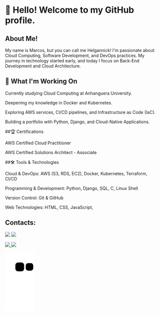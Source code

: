 # 👋 Hello! Welcome to my GitHub profile.
## About Me!

My name is Marcos, but you can call me Helgannick! I'm passionate about Cloud Computing, Software Development, and DevOps practices. My journey in technology started early, and today I focus on Back-End Development and Cloud Architecture.

## 🚀 What I'm Working On

Currently studying Cloud Computing at Anhanguera University.

Deepening my knowledge in Docker and Kubernetes.

Exploring AWS services, CI/CD pipelines, and Infrastructure as Code (IaC).

Building a portfolio with Python, Django, and Cloud-Native Applications.

##🏆 Certifications

AWS Certified Cloud Practitioner

AWS Certified Solutions Architect - Associate

##🛠️ Tools & Technologies

Cloud & DevOps: AWS (S3, RDS, EC2), Docker, Kubernetes, Terraform, CI/CD

Programming & Development: Python, Django, SQL, C, Linux Shell

Version Control: Git & GitHub

Web Technologies: HTML, CSS, JavaScript,

## Contacts:

<div>

<a href = "mailto:helgannick@gmail.com"><img src="https://img.shields.io/badge/Gmail-D14836?style=for-the-badge&logo=gmail&logoColor=white" target="_blank"></a>
<a href="https://www.linkedin.com/in/60bb4023b" target="_blank"><img src="https://img.shields.io/badge/-LinkedIn-%230077B5?style=for-the-badge&logo=linkedin&logoColor=white" target="_blank"></a>   
</div>
 
 
 <div>
<a href="https://github.com/helgannick">
<img height="180em" src="https://github-readme-stats.vercel.app/api/top-langs/?username=helgannick&layout=compact&langs_count=7&theme=dracula"/>
<img height="180em" src="https://github-readme-stats.vercel.app/api?username=helgannick&show_icons=true&theme=dracula&include_all_commits=true&count_private=true"/>
</div>
          

![Snake animation](https://github.com/helgannick/helgannick/blob/output/github-contribution-grid-snake.svg)          
